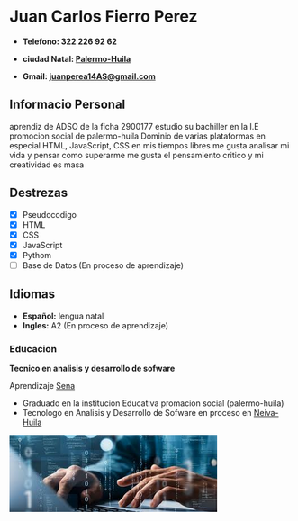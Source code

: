 # Juan Carlos Fierro Perez
+ **Telefono:  322 226 92 62**
  
+ **ciudad Natal: <a href="https://www.palermo-huila.gov.co/MiMunicipio/Paginas/Informacion-del-Municipio.aspx">Palermo-Huila**</a>

+ **Gmail: juanperea14AS@gmail.com**
  

## Informacio Personal
aprendiz de ADSO de la ficha 2900177  estudio su bachiller en la I.E promocion social de palermo-huila Dominio de varias plataformas en especial HTML, JavaScript, CSS
en mis tiempos libres me gusta analisar mi vida y pensar como superarme me gusta el pensamiento critico y mi creatividad es masa

## Destrezas
- [X] Pseudocodigo
- [x] HTML
- [X] CSS
- [X] JavaScript
- [X] Pythom
- [ ] Base de Datos (En proceso de aprendizaje)
      
## Idiomas
+  **Español:** lengua natal 
+  **Ingles:** A2 (En proceso de aprendizaje)



### Educacion
**Tecnico en analisis y desarrollo de sofware**

Aprendizaje <a href="https://oferta.senasofiaplus.edu.co/sofia-oferta">Sena</a> 

+ Graduado en la institucion Educativa promacion social (palermo-huila)
+ Tecnologo en Analisis y Desarrollo de Sofware en proceso en <a href="https://es.wikipedia.org/wiki/Neiva">Neiva-Huila</a>
  
![Screenshot of a comment on a GitHub issue showing an image, added in the Markdown, of an Octocat smiling and raising a tentacle.](programacion.jpg)
